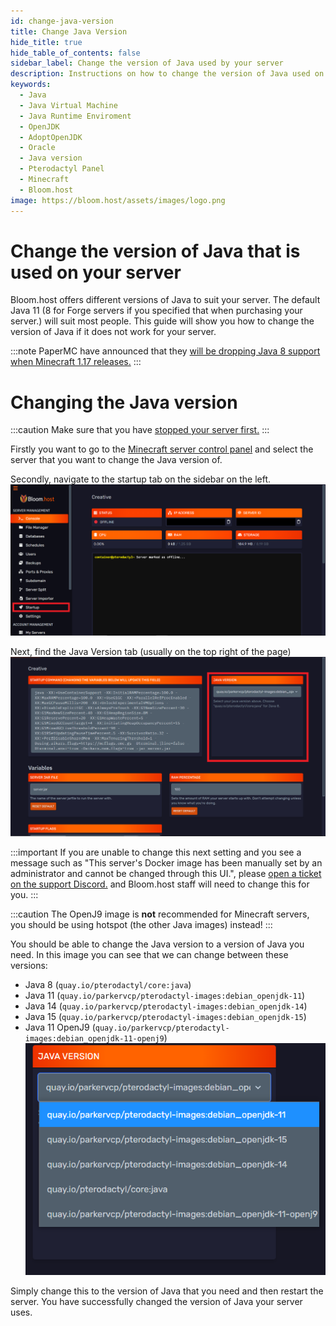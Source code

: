 ```yaml
---
id: change-java-version
title: Change Java Version
hide_title: true
hide_table_of_contents: false
sidebar_label: Change the version of Java used by your server
description: Instructions on how to change the version of Java used on your server
keywords:
  - Java
  - Java Virtual Machine
  - Java Runtime Enviroment
  - OpenJDK
  - AdoptOpenJDK
  - Oracle
  - Java version
  - Pterodactyl Panel
  - Minecraft
  - Bloom.host
image: https://bloom.host/assets/images/logo.png
---
```

# Change the version of Java that is used on your server

Bloom.host offers different versions of Java to suit your server. The default Java 11 (8 for Forge servers if you specified that when purchasing your server.) will suit most people.
This guide will show you how to change the version of Java if it does not work for your server.

:::note
PaperMC have announced that they [will be dropping Java 8 support when Minecraft 1.17 releases.](https://papermc.io/forums/t/java-11-mc-1-17-and-paper/5615)
:::
# Changing the Java version

:::caution
Make sure that you have [stopped your server first.](https://docs.bloom.host/basic-controls)
:::

Firstly you want to go to the [Minecraft server control panel](https://mc.bloom.host/) and select the server that you want to change the Java version of.

Secondly, navigate to the startup tab on the sidebar on the left.
![Bloom.host change-java-version](/static/img/change-java-version/change-java-version-1.png)

Next, find the Java Version tab (usually on the top right of the page)
![Bloom.host change-java-version](/static/img/change-java-version/change-java-version-2.png)

:::important
If you are unable to change this next setting and you see a message such as "This server's Docker image has been manually set by an administrator and cannot be changed through this UI.", please [open a ticket on the support Discord.](https://discord.com/invite/bloom) and Bloom.host staff will need to change this for you.
:::

:::caution
The OpenJ9 image is **not** recommended for Minecraft servers, you should be using hotspot (the other Java images) instead!
:::

You should be able to change the Java version to a version of Java you need. In this image you can see that we can change between these versions:
 * Java 8 (`quay.io/pterodactyl/core:java`)
 * Java 11 (`quay.io/parkervcp/pterodactyl-images:debian_openjdk-11`)
 * Java 14 (`quay.io/parkervcp/pterodactyl-images:debian_openjdk-14`)
 * Java 15 (`quay.io/parkervcp/pterodactyl-images:debian_openjdk-15`)
 * Java 11 OpenJ9 (`quay.io/parkervcp/pterodactyl-images:debian_openjdk-11-openj9`)
![Bloom.host change-java-version](/static/img/change-java-version/change-java-version-3.png)

Simply change this to the version of Java that you need and then restart the server.
You have successfully changed the version of Java your server uses.
